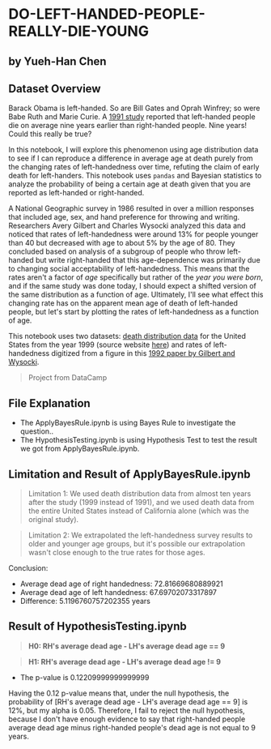 # DO-LEFT-HANDED-PEOPLE-REALLY-DIE-YOUNG
## by Yueh-Han Chen
## Dataset Overview
<p>Barack Obama is left-handed. So are Bill Gates and Oprah Winfrey; so were Babe Ruth and Marie Curie. A <a href="https://www.nejm.org/doi/full/10.1056/NEJM199104043241418">1991 study</a> reported that left-handed people die on average nine years earlier than right-handed people. Nine years! Could this really be true? </p>
<p>In this notebook, I will explore this phenomenon using age distribution data to see if I can reproduce a difference in average age at death purely from the changing rates of left-handedness over time, refuting the claim of early death for left-handers. This notebook uses <code>pandas</code> and Bayesian statistics to analyze the probability of being a certain age at death given that you are reported as left-handed or right-handed.</p>
<p>A National Geographic survey in 1986 resulted in over a million responses that included age, sex, and hand preference for throwing and writing. Researchers Avery Gilbert and Charles Wysocki analyzed this data and noticed that rates of left-handedness were around 13% for people younger than 40 but decreased with age to about 5% by the age of 80. They concluded based on analysis of a subgroup of people who throw left-handed but write right-handed that this age-dependence was primarily due to changing social acceptability of left-handedness. This means that the rates aren't a factor of <em>age</em> specifically but rather of the <em>year you were born</em>, and if the same study was done today, I should expect a shifted version of the same distribution as a function of age. Ultimately, I'll see what effect this changing rate has on the apparent mean age of death of left-handed people, but let's start by plotting the rates of left-handedness as a function of age.</p>
<p>This notebook uses two datasets: <a href="https://www.cdc.gov/nchs/data/statab/vs00199_table310.pdf">death distribution data</a> for the United States from the year 1999 (source website <a href="https://www.cdc.gov/nchs/nvss/mortality_tables.htm">here</a>) and rates of left-handedness digitized from a figure in this <a href="https://www.ncbi.nlm.nih.gov/pubmed/1528408">1992 paper by Gilbert and Wysocki</a>. </p>

> Project from DataCamp

## File Explanation
- The ApplyBayesRule.ipynb is using Bayes Rule to investigate the question..
- The HypothesisTesting.ipynb is using Hypothesis Test to test the result we got from ApplyBayesRule.ipynb.

## Limitation and Result of ApplyBayesRule.ipynb

> Limitation 1: We used death distribution data from almost ten years after the study (1999 instead of 1991), and we used death data from the entire United States instead of California alone (which was the original study). 

> Limitation 2: We extrapolated the left-handedness survey results to older and younger age groups, but it's possible our extrapolation wasn't close enough to the true rates for those ages.

Conclusion:
- Average dead age of right handedness: 72.81669680889921
- Average dead age of left handedness: 67.69702073317897
- Difference:  5.1196760757202355  years

## Result of HypothesisTesting.ipynb

> **H0: RH's average dead age - LH's average dead age == 9**

> **H1: RH's average dead age - LH's average dead age != 9**

- The p-value is  0.12209999999999999

Having the 0.12 p-value means that, under the null hypothesis, the probability of [RH's average dead age - LH's average dead age == 9] is 12%, but my alpha is 0.05.
Therefore, I fail to reject the null hypothesis, because I don't have enough evidence to say that right-handed people average dead age minus right-handed people's dead age is not equal to 9 years.
